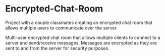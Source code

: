# Encrypted-Chat-Room
Project with a couple classmates creating an encrypted chat room that allows multiple users to communicate over the server.

Multi-user encrypted chat room that allows multiple clients to connect to a server and send/receive messages. Messages are encrypted as they are sent to and from the server for security purposes.
